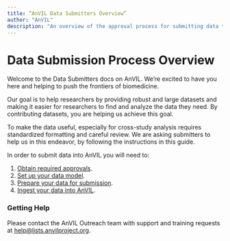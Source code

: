 ```yaml
---
title: “AnVIL Data Submitters Overview”
author: "AnVIL"
description: "An overview of the approval process for submitting data to AnVIL."
---
```


# Data Submission Process Overview

<hero>Welcome to the Data Submitters docs on AnVIL. We’re excited to have you here and helping to push the frontiers of  biomedicine.</hero>

Our goal is to help researchers by providing robust and large datasets and making it easier for researchers to find and analyze the data they need. By contributing datasets, you are helping us achieve this goal.

To make the data useful, especially for cross-study analysis requires standardized formatting and careful review. We are asking submitters to help us in this endeavor, by following the instructions in this guide.

In order to submit data into AnVIL you will need to:

1. [Obtain required approvals](/learn/data-submitters/process/data-approval-process).
1. [Set up your data model](learn/data-submitters/set-up-a-data-model).
1. [Prepare your data for submission](/learn/data-submitters/process/prepare-for-submission).
1. [Ingest your data into AnVIL](/learn/data-submitters/process/ingesting-data).

### Getting Help

Please contact the AnVIL Outreach team with support and training requests at <help@lists.anvilproject.org>.





